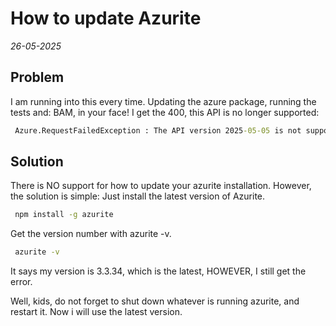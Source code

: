 # How to update Azurite

*26-05-2025*

## Problem

I am running into this every time. Updating the azure package, running the tests and: BAM, in your face!
I get the 400, this API is no longer supported:

```bat
 Azure.RequestFailedException : The API version 2025-05-05 is not supported by Azurite. Please upgrade Azurite to latest version and retry
```

## Solution

There is NO support for how to update your azurite installation. However, the solution is simple:
Just install the latest version of Azurite.

```bat
 npm install -g azurite
```

Get the version number with azurite -v.

```bat
 azurite -v
```

It says my version is 3.3.34, which is the latest, HOWEVER, I still get the error.

Well, kids, do not forget to shut down whatever is running azurite, and restart it. Now i will use the latest version.
